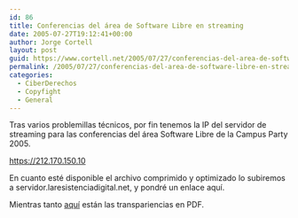 ```yaml
---
id: 86
title: Conferencias del área de Software Libre en streaming
date: 2005-07-27T19:12:41+00:00
author: Jorge Cortell
layout: post
guid: https://www.cortell.net/2005/07/27/conferencias-del-area-de-software-libre-en-streaming/
permalink: /2005/07/27/conferencias-del-area-de-software-libre-en-streaming/
categories:
  - CiberDerechos
  - Copyfight
  - General
---
```

Tras varios problemillas técnicos, por fin tenemos la IP del servidor de streaming para las conferencias del área Software Libre de la Campus Party 2005.
  
<https://212.170.150.10>

En cuanto esté disponible el archivo comprimido y optimizado lo subiremos a servidor.laresistenciadigital.net, y pondré un enlace aquí­.

Mientras tanto [aquí­](https://www.cortell.net/wp-content/files/Campus270705.pdf) están las transpariencias en PDF.
